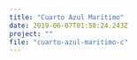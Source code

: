```yaml
---
title: "Cuarto Azul Marítimo"
date: 2019-06-07T01:58:24.243Z
project: ""
file: "cuarto-azul-maritimo-c"
---
```

